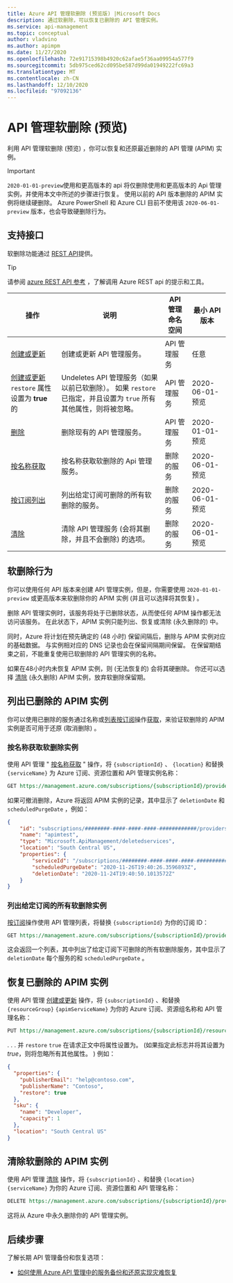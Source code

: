 ```yaml
---
title: Azure API 管理软删除 (预览版) |Microsoft Docs
description: 通过软删除，可以恢复已删除的 API 管理实例。
ms.service: api-management
ms.topic: conceptual
author: vladvino
ms.author: apimpm
ms.date: 11/27/2020
ms.openlocfilehash: 72e91715398b4920c62afae5f36aa09954a577f9
ms.sourcegitcommit: 5db975ced62cd095be587d99da01949222fc69a3
ms.translationtype: MT
ms.contentlocale: zh-CN
ms.lasthandoff: 12/10/2020
ms.locfileid: "97092136"
---
```

# <a name="api-management-soft-delete-preview"></a>API 管理软删除 (预览) 

利用 API 管理软删除 (预览) ，你可以恢复和还原最近删除的 API 管理 (APIM) 实例。

> [!IMPORTANT]
> `2020-01-01-preview`使用和更高版本的 api 将仅删除使用和更高版本的 Api 管理实例，并使用本文中所述的步骤进行恢复。 使用以前的 API 版本删除的 APIM 实例将继续硬删除。 Azure PowerShell 和 Azure CLI 目前不使用该 `2020-06-01-preview` 版本，也会导致硬删除行为。

## <a name="supporting-interfaces"></a>支持接口

软删除功能通过 [REST API](/rest/api/apimanagement/2020-06-01-preview/apimanagementservice/restore)提供。

> [!TIP]
> 请参阅 [azure REST API 参考](/rest/api/azure/) ，了解调用 Azure REST api 的提示和工具。

| 操作 | 说明 | API 管理命名空间 | 最小 API 版本 |
|--|--|--|--|
| [创建或更新](/rest/api/apimanagement/2020-06-01-preview/apimanagementservice/createorupdate) | 创建或更新 API 管理服务。  | API 管理服务 | 任意 |
| [创建或更新](/rest/api/apimanagement/2020-06-01-preview/apimanagementservice/createorupdate) `restore` 属性设置为 **true** 的 | Undeletes API 管理服务（如果以前已软删除）。 如果 `restore` 已指定，并且设置为 `true` 所有其他属性，则将被忽略。  | API 管理服务 |  2020-06-01-预览 |
| [删除](/rest/api/apimanagement/2020-06-01-preview/apimanagementservice/delete) | 删除现有的 API 管理服务。 | API 管理服务 | 2020-01-01-预览|
| [按名称获取](/rest/api/apimanagement/2020-06-01-preview/deletedservices/getbyname) | 按名称获取软删除的 Api 管理服务。 | 删除的服务 | 2020-06-01-预览 |
| [按订阅列出](/rest/api/apimanagement/2020-06-01-preview/deletedservices/listbysubscription) | 列出给定订阅可删除的所有软删除的服务。 | 删除的服务 | 2020-06-01-预览
| [清除](/rest/api/apimanagement/2020-06-01-preview/deletedservices/purge) | 清除 API 管理服务 (会将其删除，并且不会删除) 的选项。 | 删除的服务 | 2020-06-01-预览

## <a name="soft-delete-behavior"></a>软删除行为

你可以使用任何 API 版本来创建 API 管理实例，但是，你需要使用 `2020-01-01-preview` 或更高版本来软删除你的 APIM 实例 (并且可以选择将其恢复) 。

删除 API 管理实例时，该服务将处于已删除状态，从而使任何 APIM 操作都无法访问该服务。 在此状态下，APIM 实例只能列出、恢复或清除 (永久删除的) 中。

同时，Azure 将计划在预先确定的 (48 小时) 保留间隔后，删除与 APIM 实例对应的基础数据。 与实例相对应的 DNS 记录也会在保留间隔期间保留。 在保留期结束之前，不能重复使用已软删除的 API 管理实例的名称。

如果在48小时内未恢复 APIM 实例，则 (无法恢复的) 会将其硬删除。 你还可以选择 [清除](#purge-a-soft-deleted-apim-instance) (永久删除) APIM 实例，放弃软删除保留期。

## <a name="list-deleted-apim-instances"></a>列出已删除的 APIM 实例

你可以使用已删除的服务通过名称或[列表按订阅](/rest/api/apimanagement/2020-06-01-preview/deletedservices/listbysubscription)操作[获取](/rest/api/apimanagement/2020-06-01-preview/deletedservices/getbyname)，来验证软删除的 APIM 实例是否可用于还原 (取消删除) 。

### <a name="get-a-soft-deleted-instance-by-name"></a>按名称获取软删除实例

使用 API 管理 " [按名称获取](/rest/api/apimanagement/2020-06-01-preview/deletedservices/getbyname) " 操作，将 `{subscriptionId}` 、 `{location}` 和替换 `{serviceName}` 为 Azure 订阅、资源位置和 API 管理实例名称：

```rest
GET https://management.azure.com/subscriptions/{subscriptionId}/providers/Microsoft.ApiManagement/locations/{location}/deletedservices/{serviceName}?api-version=2020-06-01-preview
```

如果可撤消删除，Azure 将返回 APIM 实例的记录，其中显示了 `deletionDate` 和 `scheduledPurgeDate` ，例如：

```json
{
    "id": "subscriptions/########-####-####-####-############/providers/Microsoft.ApiManagement/locations/southcentralus/deletedservices/apimtest",
    "name": "apimtest",
    "type": "Microsoft.ApiManagement/deletedservices",
    "location": "South Central US",
    "properties": {
        "serviceId": "/subscriptions/########-####-####-####-############/resourceGroups/apimtestgroup/providers/Microsoft.ApiManagement/service/apimtest",
        "scheduledPurgeDate": "2020-11-26T19:40:26.3596893Z",
        "deletionDate": "2020-11-24T19:40:50.1013572Z"
    }
}
```

### <a name="list-all-soft-deleted-instances-for-a-given-subscription"></a>列出给定订阅的所有软删除实例

[按订阅](/rest/api/apimanagement/2020-06-01-preview/deletedservices/listbysubscription)操作使用 API 管理列表，将替换 `{subscriptionId}` 为你的订阅 ID：

```rest
GET https://management.azure.com/subscriptions/{subscriptionId}/providers/Microsoft.ApiManagement/deletedservices?api-version=2020-06-01-preview
```

这会返回一个列表，其中列出了给定订阅下可删除的所有软删除服务，其中显示了 `deletionDate` 每个服务的和 `scheduledPurgeDate` 。

## <a name="recover-a-deleted-apim-instance"></a>恢复已删除的 APIM 实例

使用 API 管理 [创建或更新](/rest/api/apimanagement/2020-06-01-preview/apimanagementservice/createorupdate) 操作，将 `{subscriptionId}` 、和替换 `{resourceGroup}` `{apimServiceName}` 为你的 Azure 订阅、资源组名称和 API 管理名称：

```rest
PUT https://management.azure.com/subscriptions/{subscriptionId}/resourceGroups/{resourceGroup}/providers/Microsoft.ApiManagement/service/{apimServiceName}?api-version=2020-06-01-preview
```

. . . 并 `restore` `true` 在请求正文中将属性设置为。  (如果指定此标志并将其设置为 *true*，则将忽略所有其他属性。 ) 例如：

```json
{
  "properties": {
    "publisherEmail": "help@contoso.com",
    "publisherName": "Contoso",
    "restore": true
  },
  "sku": {
    "name": "Developer",
    "capacity": 1
  },
  "location": "South Central US"
}
```

## <a name="purge-a-soft-deleted-apim-instance"></a>清除软删除的 APIM 实例

使用 API 管理 [清除](/rest/api/apimanagement/2020-06-01-preview/deletedservices/purge) 操作，将 `{subscriptionId}` 、和替换 `{location}` `{serviceName}` 为你的 Azure 订阅、资源位置和 API 管理名称：

```rest
DELETE https://management.azure.com/subscriptions/{subscriptionId}/providers/Microsoft.ApiManagement/locations/{location}/deletedservices/{serviceName}?api-version=2020-06-01-preview
```

这将从 Azure 中永久删除你的 API 管理实例。

## <a name="next-steps"></a>后续步骤

了解长期 API 管理备份和恢复选项：

- [如何使用 Azure API 管理中的服务备份和还原实现灾难恢复](api-management-howto-disaster-recovery-backup-restore.md)